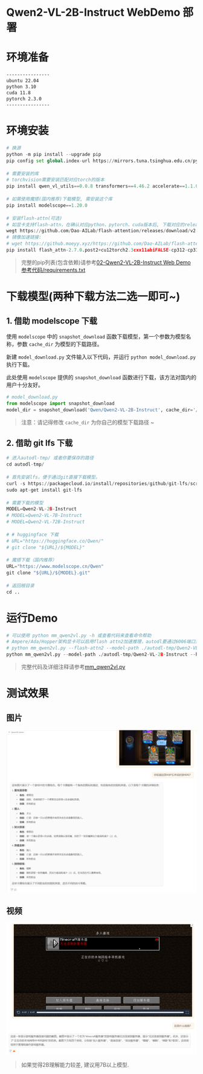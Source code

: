 # Qwen2-VL-2B-Instruct WebDemo 部署


# 环境准备

```
----------------
ubuntu 22.04
python 3.10
cuda 11.8
pytorch 2.3.0
----------------
```

# 环境安装

```python
# 换源
python -m pip install --upgrade pip
pip config set global.index-url https://mirrors.tuna.tsinghua.edu.cn/pypi/web/simple

# 需要安装的库
# torchvision需要安装匹配对应torch的版本
pip install qwen_vl_utils==0.0.8 transformers==4.46.2 accelerate==1.1.0 gradio==5.5.0 torchvision==0.18.0 av==13.1.0

# 如需使用魔搭(国内推荐)下载模型, 需安装这个库
pip install modelscope==1.20.0

# 安装flash-attn(可选)
# 如显卡支持flash-attn，在确认对应python、pytorch、cuda版本后, 下载对应的release版本.
wegt https://github.com/Dao-AILab/flash-attention/releases/download/v2.7.0.post2/flash_attn-2.7.0.post2+cu12torch2.3cxx11abiFALSE-cp312-cp312-linux_x86_64.whl
# 镜像加速链接:
# wget https://github.moeyy.xyz/https://github.com/Dao-AILab/flash-attention/releases/download/v2.7.0.post2/flash_attn-2.7.0.post2+cu12torch2.3cxx11abiFALSE-cp312-cp312-linux_x86_64.whl
pip install flash_attn-2.7.0.post2+cu12torch2.3cxx11abiFALSE-cp312-cp312-linux_x86_64.whl
```
> 完整的pip列表(包含依赖)请参考[02-Qwen2-VL-2B-Instruct Web Demo 参考代码/requirements.txt](./02-Qwen2-VL-2B-Instruct%20Web%20Demo%20参考代码/requirements.txt)

# 下载模型(两种下载方法二选一即可~)
## 1. 借助 modelscope 下载
使用 `modelscope` 中的 `snapshot_download` 函数下载模型，第一个参数为模型名称，参数 `cache_dir` 为模型的下载路径。

新建 `model_download.py` 文件输入以下代码，并运行 `python model_download.py` 执行下载。

此处使用 `modelscope` 提供的 `snapshot_download` 函数进行下载，该方法对国内的用户十分友好。

```python
# model_download.py
from modelscope import snapshot_download
model_dir = snapshot_download('Qwen/Qwen2-VL-2B-Instruct', cache_dir='/root/autodl-tmp', revision='master')
```

> 注意：请记得修改 `cache_dir` 为你自己的模型下载路径 ~

## 2. 借助 git lfs 下载
```python
# 进入autodl-tmp/ 或者你要保存的路径
cd autodl-tmp/

# 首先安装lfs，便于通过git直接下载模型。
curl -s https://packagecloud.io/install/repositories/github/git-lfs/script.deb.sh | sudo bash
sudo apt-get install git-lfs

# 需要下载的模型
MODEL=Qwen2-VL-2B-Instruct
# MODEL=Qwen2-VL-7B-Instruct
# MODEL=Qwen2-VL-72B-Instruct

# # huggingface 下载
# URL="https://huggingface.co/Qwen/"
# git clone "${URL}/${MODEL}"

# 魔搭下载（国内推荐）
URL="https://www.modelscope.cn/Qwen"
git clone "${URL}/${MODEL}.git"

# 返回根目录
cd ..
```

# 运行Demo

```python
# 可以使用 python mm_qwen2vl.py -h 或查看代码来查看命令帮助
# Ampere/Ada/Hopper架构显卡可以启用flash attn2加速推理，autodl要通过6006端口对外访问。(没安装flash-attn库的忽略)
# python mm_qwen2vl.py --flash-attn2 --model-path ./autodl-tmp/Qwen2-VL-2B-Instruct --host 0.0.0.0 --port 6006
python mm_qwen2vl.py --model-path ./autodl-tmp/Qwen2-VL-2B-Instruct --host 0.0.0.0 --port 6006
```
> 完整代码及详细注释请参考[mm_qwen2vl.py](./02-Qwen2-VL-2B-Instruct%20Web%20Demo%20参考代码/mm_qwen2vl.py)

# 测试效果
## 图片
![image.png](./images/02-1.png)
## 视频
![image.png](./images/02-2.png)

> 如果觉得2B理解能力较差, 建议用7B以上模型.